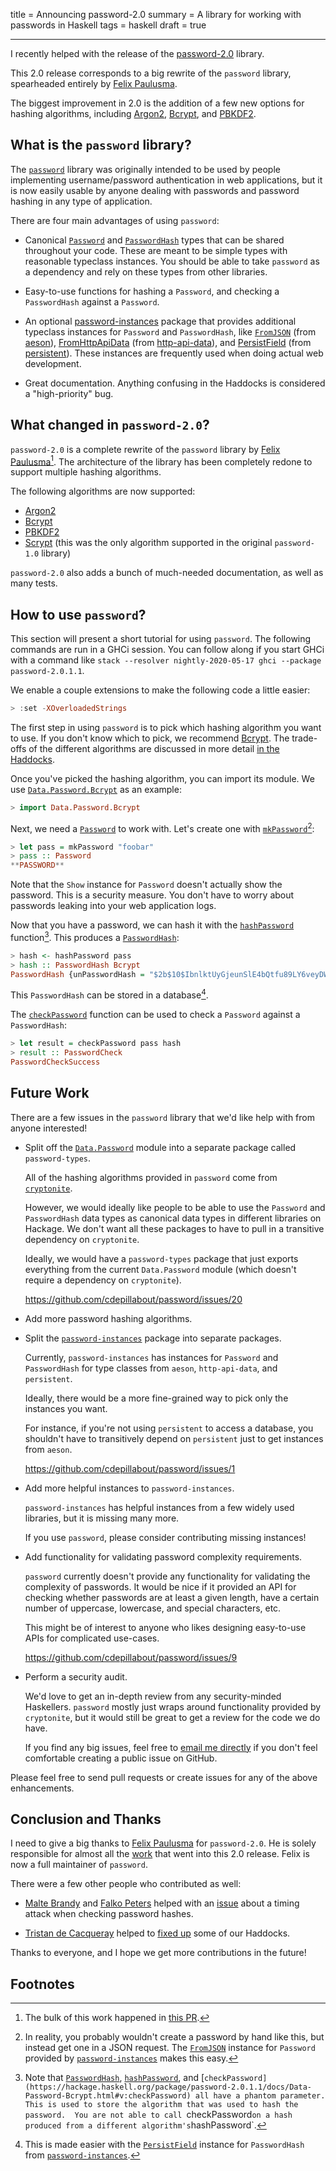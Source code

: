 title = Announcing password-2.0
summary = A library for working with passwords in Haskell
tags = haskell
draft = true

------------------------------------------------------

I recently helped with the release of the
[password-2.0](https://hackage.haskell.org/package/password-2.0.1.1) library.

This 2.0 release corresponds to a big rewrite of the `password` library,
spearheaded entirely by [Felix Paulusma](https://github.com/Vlix).

The biggest improvement in 2.0 is the addition of a few new options for hashing
algorithms, including
[Argon2](https://hackage.haskell.org/package/password-2.0.1.1/docs/Data-Password-Argon2.html),
[Bcrypt](https://hackage.haskell.org/package/password-2.0.1.1/docs/Data-Password-Bcrypt.html),
and
[PBKDF2](https://hackage.haskell.org/package/password-2.0.1.1/docs/Data-Password-PBKDF2.html).

## What is the `password` library?

The [`password`](https://hackage.haskell.org/package/password-2.0.1.1) library
was originally intended to be used by people implementing username/password
authentication in web applications, but it is now easily usable by anyone
dealing with passwords and password hashing in any type of application.

There are four main advantages of using `password`:

-   Canonical
    [`Password`](https://hackage.haskell.org/package/password-2.0.1.1/docs/Data-Password.html#t:Password)
    and
    [`PasswordHash`](https://hackage.haskell.org/package/password-2.0.1.1/docs/Data-Password.html#t:PasswordHash)
    types that can be shared throughout your code. These are meant to be simple
    types with reasonable typeclass instances.  You should be able to take
    `password` as a dependency and rely on these types from other libraries.

-   Easy-to-use functions for hashing a `Password`, and checking a
    `PasswordHash` against a `Password`.

-   An optional
    [password-instances](https://hackage.haskell.org/package/password-instances-2.0.0.1)
    package that provides additional typeclass instances for `Password` and
    `PasswordHash`, like
    [`FromJSON`](https://hackage.haskell.org/package/password-instances-2.0.0.1/docs/Data-Password-Instances.html#v:-36-fFromJSONPassword)
    (from [aeson](https://hackage.haskell.org/package/aeson)),
    [FromHttpApiData](https://hackage.haskell.org/package/password-instances-2.0.0.1/docs/Data-Password-Instances.html#v:-36-fFromHttpApiDataPassword)
    (from [http-api-data](https://hackage.haskell.org/package/http-api-data)),
    and
    [PersistField](https://hackage.haskell.org/package/password-instances-2.0.0.1/docs/Data-Password-Instances.html#v:-36-fPersistFieldPasswordHash)
    (from [persistent](https://hackage.haskell.org/package/persistent)).  These
    instances are frequently used when doing actual web development.

-   Great documentation.  Anything confusing in the Haddocks is considered a
    "high-priority" bug.

## What changed in `password-2.0`?

`password-2.0` is a complete rewrite of the `password` library by
[Felix Paulusma](https://github.com/Vlix)[^1].  The architecture of the library
has been completely redone to support multiple hashing algorithms.

The following algorithms are now supported:

-   [Argon2](https://hackage.haskell.org/package/password-2.0.1.1/docs/Data-Password-Argon2.html)
-   [Bcrypt](https://hackage.haskell.org/package/password-2.0.1.1/docs/Data-Password-Bcrypt.html)
-   [PBKDF2](https://hackage.haskell.org/package/password-2.0.1.1/docs/Data-Password-PBKDF2.html)
-   [Scrypt](https://hackage.haskell.org/package/password-2.0.1.1/docs/Data-Password-Scrypt.html)
    (this was the only algorithm supported in the original `password-1.0` library)

`password-2.0` also adds a bunch of much-needed documentation, as well as many
tests.

## How to use `password`?

This section will present a short tutorial for using `password`.  The following
commands are run in a GHCi session.  You can follow along if you start GHCi
with a command like `stack --resolver nightly-2020-05-17 ghci --package
password-2.0.1.1`.

We enable a couple extensions to make the following code a little easier:

```haskell
> :set -XOverloadedStrings
```

The first step in using `password` is to pick which hashing algorithm you want to use.
If you don't know which to pick, we recommend
[Bcrypt](https://hackage.haskell.org/package/password-2.0.1.1/docs/Data-Password-Bcrypt.html).
The trade-offs of the different algorithms are discussed in more detail
[in the Haddocks](https://hackage.haskell.org/package/password-2.0.1.1/docs/Data-Password.html).

Once you've picked the hashing algorithm, you can import its module.  We use
[`Data.Password.Bcrypt`](https://hackage.haskell.org/package/password-2.0.1.1/docs/Data-Password-Bcrypt.html)
as an example:

```haskell
> import Data.Password.Bcrypt
```

Next, we need a
[`Password`](https://hackage.haskell.org/package/password-2.0.1.1/docs/Data-Password-Bcrypt.html#t:Password)
to work with.  Let's create one with
[`mkPassword`](https://hackage.haskell.org/package/password-2.0.1.1/docs/Data-Password-Bcrypt.html#v:mkPassword)[^2]:

```haskell
> let pass = mkPassword "foobar"
> pass :: Password
**PASSWORD**
```

Note that the `Show` instance for `Password` doesn't actually show the
password.  This is a security measure.  You don't have to worry about passwords
leaking into your web application logs.

Now that you have a password, we can hash it with the
[`hashPassword`](https://hackage.haskell.org/package/password-2.0.1.1/docs/Data-Password-Bcrypt.html#v:hashPassword)
function[^4].  This produces a
[`PasswordHash`](https://hackage.haskell.org/package/password-2.0.1.1/docs/Data-Password-Bcrypt.html#t:PasswordHash):

```haskell
> hash <- hashPassword pass
> hash :: PasswordHash Bcrypt
PasswordHash {unPasswordHash = "$2b$10$IbnlktUyGjeunSlE4bQtfu89LY6veyDW0CGIoR5Kj8qrQa916txMS"}
```

This `PasswordHash` can be stored in a database[^3].

The
[`checkPassword`](https://hackage.haskell.org/package/password-2.0.1.1/docs/Data-Password-Bcrypt.html#v:checkPassword)
function can be used to check a `Password` against a `PasswordHash`:

```haskell
> let result = checkPassword pass hash
> result :: PasswordCheck
PasswordCheckSuccess
```

## Future Work

There are a few issues in the `password` library that we'd like help with from
anyone interested!

-   Split off the
    [`Data.Password`](https://hackage.haskell.org/package/password-2.0.1.1/docs/Data-Password.html)
    module into a separate package called `password-types`.

    All of the hashing algorithms provided in `password` come from
    [`cryptonite`](https://hackage.haskell.org/package/cryptonite).

    However, we would ideally like people to be able to use the `Password` and
    `PasswordHash` data types as canonical data types in different libraries on
    Hackage.  We don't want all these packages to have to pull in a transitive
    dependency on `cryptonite`.

    Ideally, we would have a `password-types` package that just exports
    everything from the current `Data.Password` module (which doesn't require a
    dependency on `cryptonite`).

    https://github.com/cdepillabout/password/issues/20

-   Add more password hashing algorithms.

-   Split the
    [`password-instances`](https://hackage.haskell.org/package/password-instances-2.0.0.1)
    package into separate packages.

    Currently, `password-instances` has instances for `Password` and
    `PasswordHash` for type classes from `aeson`, `http-api-data`, and
    `persistent`.

    Ideally, there would be a more fine-grained way to pick only the instances
    you want.

    For instance, if you're not using `persistent` to access a database, you
    shouldn't have to transitively depend on `persistent` just to get instances
    from `aeson`.

    https://github.com/cdepillabout/password/issues/1

-   Add more helpful instances to `password-instances`.

    `password-instances` has helpful instances from a few widely used libraries,
    but it is missing many more.

    If you use `password`, please consider contributing missing instances!

-   Add functionality for validating password complexity requirements.

    `password` currently doesn't provide any functionality for validating the
    complexity of passwords.  It would be nice if it provided an API for
    checking whether passwords are at least a given length, have a certain
    number of uppercase, lowercase, and special characters, etc.

    This might be of interest to anyone who likes designing easy-to-use APIs
    for complicated use-cases.

    https://github.com/cdepillabout/password/issues/9

-   Perform a security audit.

    We'd love to get an in-depth review from any security-minded Haskellers.
    `password` mostly just wraps around functionality provided by `cryptonite`,
    but it would still be great to get a review for the code we do have.

    If you find any big issues, feel free to
    [email me directly](https://functor.tokyo/about) if you don't feel
    comfortable creating a public issue on GitHub.

Please feel free to send pull requests or create issues for any of the above enhancements.

## Conclusion and Thanks

I need to give a big thanks to [Felix Paulusma](https://github.com/Vlix) for
`password-2.0`.  He is solely responsible for almost all the
[work](https://github.com/cdepillabout/password/pull/8) that went
into this 2.0 release.  Felix is now a full maintainer of `password`.

There were a few other people who contributed as well:

-   [Malte Brandy](https://github.com/maralorn) and
    [Falko Peters](https://github.com/informatikr) helped with an
    [issue](https://github.com/cdepillabout/password/issues/15) about a timing
    attack when checking password hashes.

-   [Tristan de Cacqueray](https://github.com/TristanCacqueray)
    helped to [fixed up](https://github.com/cdepillabout/password/pull/19) some
    of our Haddocks.

Thanks to everyone, and I hope we get more contributions in the future!

## Footnotes

[^1]: The bulk of this work happened in
    [this PR](https://github.com/cdepillabout/password/pull/8).

[^2]: In reality, you probably wouldn't create a password by hand like this, but
    instead get one in a JSON request.  The
    [`FromJSON`](https://hackage.haskell.org/package/password-instances-2.0.0.1/docs/Data-Password-Instances.html#v:-36-fFromJSONPassword)
    instance for `Password` provided by
    [`password-instances`](https://hackage.haskell.org/package/password-instances-2.0.0.1)
    makes this easy.

[^3]: This is made easier with the
    [`PersistField`](https://hackage.haskell.org/package/password-instances-2.0.0.1/docs/Data-Password-Instances.html#v:-36-fPersistFieldPasswordHash)
    instance for `PasswordHash` from
    [`password-instances`](https://hackage.haskell.org/package/password-instances-2.0.0.1).

[^4]: Note that
    [`PasswordHash`](https://hackage.haskell.org/package/password-2.0.1.1/docs/Data-Password.html#t:PasswordHash),
    [`hashPassword`](https://hackage.haskell.org/package/password-2.0.1.1/docs/Data-Password-Bcrypt.html#v:hashPassword),
    and
    [`checkPassword](https://hackage.haskell.org/package/password-2.0.1.1/docs/Data-Password-Bcrypt.html#v:checkPassword)
    all have a phantom parameter.  This is used to store the algorithm that was
    used to hash the password.  You are not able to call `checkPassword` on a
    hash produced from a different algorithm's `hashPassword`.

